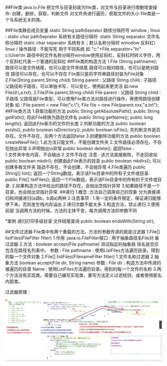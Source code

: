 ##File类 java.io.File
	把文件与目录封装为file类，对文件与目录进行增删改查操作.
	创建，删除，获取，判断文件
	对文件夹进行遍历，获取文件的大小
	file类是一个与系统无关的类。 

##File类静态成员变量
	static String pathSeprator 路径分隔符号 
		window ;  linux :
	static char pathSeprator 系统有关路径分隔符·
	static String separator 文件名称分隔符
	static char separator   系统有关；默认名称分隔符
		winodow 反斜杠\ linux /
	操作路径 : 不能写死 用于不同系统
		如 "c:"+File.separator+"hr"
			c:\\User\hr
			路径中的文件名称分隔符window使用反斜杠，反斜杠时转义字符，两个反斜杠代表一个普通的反斜杠
##File类的构造方法
	1.File (String pathname);
		路径可以是文件结尾，也可以是文件夹结尾
		路径可以相对路径，也可以是绝对路径
		路径可以存在，也可以不存在
		File类只是将字符串路径封装为File对象
	2.File(String parent,String child)
		String parent :  父路径
		String child : 子路径
		父路径和子路径，可以单独书写，可以变化，使用起来更灵活
		 如:new File(d:\\,a.txt);
	2.File(File parent,String child)
		File parent :  父路径
		String child : 子路径
		父路径是File类型，可以使用File类方法对路径进行操作，再使用路径创建对象 
		如 : File parent = new File("c:\\");
			 File file = new File(parent.xxx,"a.txt");
##File类方法
	1.获取功能的方法
		public String getAbsolutePath();
		public String getPath(); 将此File转换为路劲文件名
		public String getName();
		public long length();   返回此File表示的文件的长度
	2.判断功能的方法
		public boolean exists();
		public boolean isDirectory();
		public boolean isFile();
		先判断文件是否存在。文件不存在，后两个方法返回false
	3.创建删除功能的方法
		public boolean createNewFile();
		1.此方法只能文件，不能创建文件夹
		2.文件路径必须存在。不存在抛出异常
		3.声明抛出io异常
		public boolean delete();
		返回false :	
			1.文件夹中有内容，不会输出
			2.文件不存在
		注意 : 该方法直接删除，不走回收站
		public boolean mkdir(); 创建由此File表示的目录
		public boolean mkdirs(); 可以创建多极文件夹
		路劲不存在，不会创建，不会抛异常
	4.File类遍历
		public String[] list(); 返回一个String数组，表示该File目录中的所有子文件或目录.
		public File[] listFiles(); 返回一个File数组，表示该File目录中的所有的子文件或目录.
		2.如果构造方法中给出的路径不存在，会抛出空指针异常
		3.如果路径不是一个目录，也会抛出空指针异常.
##递归
	1.概念 :方法自己调用自己的现象
		分为直接递归和间接递归(a调b，b调a)两种
	2.注意事项 :
		1.有一定的条件限定，保证递归能够停下来。否则发生栈内存溢出
		2.递归次数不能太多
		3.构造方法，禁止递归
	3.使用前提
		当调用方法的时候，方法的主体不变，每次调用方法的参数不同

*案例
	递归打印多级目录
	文件结尾查询
	public boolean endsWith(String str);

##文件过滤器
	File类中有两个重载的方法，方法的参数传递的就是过滤器
	1.File[] listFiles(FileFilter filter)
	 	1.作用 :java.io.FileFilter接口 : 用于抽象路径名File对	象过滤器
		2.方法 : 
			boolean accept(File pathname) 测试指定的抽象路	径名是否应包含在路径名列表中。
			参数 : 
				File pathname : 使用ListFiles方法遍历目录。得到的每一个文件对象
	2.File[] listFiles(FilenameFilter filter)
		1.文件名称过滤器
		2.抽象方法
			boolean accept(File dir, String name)
			参数 :
 				File dir : 构造方法中传递的被遍历的目录
				Name : 使用ListFiles方法遍历目录。得到的每一个文件的名称
	3.两个方法没有实现类。需要自己编写实现类，重写方法定义过滤规则，或者使用匿名内部类。	
		
过滤器原理 : 

![](6.png)	